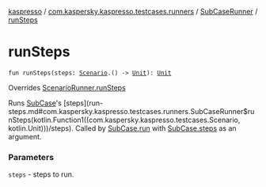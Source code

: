 [kaspresso](../../index.md) / [com.kaspersky.kaspresso.testcases.runners](../index.md) / [SubCaseRunner](index.md) / [runSteps](./run-steps.md)

# runSteps

`fun runSteps(steps: `[`Scenario`](../../com.kaspersky.kaspresso.testcases/-scenario/index.md)`.() -> `[`Unit`](https://kotlinlang.org/api/latest/jvm/stdlib/kotlin/-unit/index.html)`): `[`Unit`](https://kotlinlang.org/api/latest/jvm/stdlib/kotlin/-unit/index.html)

Overrides [ScenarioRunner.runSteps](../-scenario-runner/run-steps.md)

Runs [SubCase](../../com.kaspersky.kaspresso.testcases/-sub-case/index.md)'s [steps](run-steps.md#com.kaspersky.kaspresso.testcases.runners.SubCaseRunner$runSteps(kotlin.Function1((com.kaspersky.kaspresso.testcases.Scenario, kotlin.Unit)))/steps). Called by [SubCase.run](../../com.kaspersky.kaspresso.testcases/-sub-case/run.md) with [SubCase.steps](../../com.kaspersky.kaspresso.testcases/-sub-case/steps.md) as an argument.

### Parameters

`steps` - steps to run.